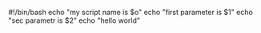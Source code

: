#!/bin/bash
 echo "my script name is $o"
 echo "first parameter is $1"
echo "sec parametr is $2"
echo "hello world"
